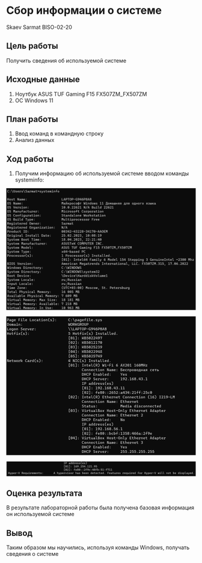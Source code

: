 # Сбор информации о системе
Skaev Sarmat BISO-02-20

## Цель работы

Получить сведения об используемой системе

## Исходные данные

1.  Ноутбук ASUS TUF Gaming F15 FX507ZM_FX507ZM
2.  OC Windows 11

## План работы

1.  Ввод команд в командную строку
2.  Анализ данных

## Ход работы

1.  Получим информацию об используемой системе вводом команды
    systeminfo:

![](./1.png)

![](./2.png)

![](./3.png)

## Оценка результата

В результате лабораторной работы была получена базовая информация он
используемой системе

## Вывод

Таким образом мы научились, используя команды Windows, получать сведения
о системе
